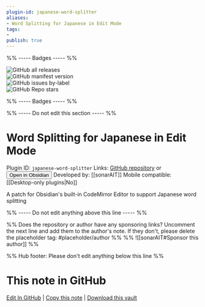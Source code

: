 ```yaml
---
plugin-id: japanese-word-splitter
aliases:
- Word Splitting for Japanese in Edit Mode
tags: 
- 
publish: true
---
```


%% ----- Badges ----- %%

![GitHub all releases](https://img.shields.io/github/downloads/sonarAIT/cm-japanese-patch/total?color=573E7A&logo=github&style=for-the-badge)   
![GitHub manifest version](https://img.shields.io/github/manifest-json/v/sonarAIT/cm-japanese-patch?color=573E7A&logo=github&style=for-the-badge)   
![GitHub issues by-label](https://img.shields.io/github/issues/sonarAIT/cm-japanese-patch/help%20wanted?color=573E7A&logo=github&style=for-the-badge)   
![GitHub Repo stars](https://img.shields.io/github/stars/sonarAIT/cm-japanese-patch?color=573E7A&logo=github&style=for-the-badge)

%% ----- Badges ----- %%

%% ----- Do not edit this section ----- %%

# Word Splitting for Japanese in Edit Mode

Plugin ID: `japanese-word-splitter`
Links: [GitHub repository](https://github.com/sonarAIT/cm-japanese-patch) or [<button id=HH>Open in Obsidian</button>](obsidian://show-plugin?id=japanese-word-splitter)
Developed by: [[sonarAIT]]
Mobile compatible: [[Desktop-only plugins|No]]

A patch for Obsidian's built-in CodeMirror Editor to support Japanese word splitting

%% ----- Do not edit anything above this line ----- %% 

%% Does the repository or author have any sponsoring links? Uncomment the next line and add them to the author's note. If they don't, please delete the placeholder tag: #placeholder/author %%
%% ![[sonarAIT#Sponsor this author]] %%

%% Hub footer: Please don't edit anything below this line %%

# This note in GitHub

<span class="git-footer">[Edit In GitHub](https://github.dev/obsidian-community/obsidian-hub/blob/main/02%20-%20Community%20Expansions/02.05%20All%20Community%20Expansions/Plugins/japanese-word-splitter.md "git-hub-edit-note") | [Copy this note](https://raw.githubusercontent.com/obsidian-community/obsidian-hub/main/02%20-%20Community%20Expansions/02.05%20All%20Community%20Expansions/Plugins/japanese-word-splitter.md "git-hub-copy-note") | [Download this vault](https://github.com/obsidian-community/obsidian-hub/archive/refs/heads/main.zip "git-hub-download-vault") </span>
